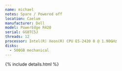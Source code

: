 ```yaml
---
name: michael
notes: Spare / Powered off
location: Caelum
manufacturer: Dell
model: PowerEdge R420
serial: GG8TC5J
threads: 12
processor: Intel(R) Xeon(R) CPU E5-2420 0 @ 1.90GHz
disks:
  - 500GB mechanical
---
```

{% include details.html %} 

